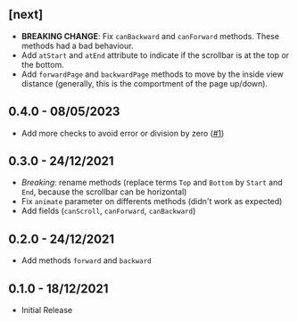 ## [next]

- **BREAKING CHANGE**: Fix `canBackward` and `canForward` methods. These methods had a bad behaviour.
- Add `atStart` and `atEnd` attribute to indicate if the scrollbar is at the top or the bottom.
- Add `forwardPage` and `backwardPage` methods to move by the inside view distance (generally, this is the comportment of the page up/down).

## 0.4.0 - 08/05/2023

- Add more checks to avoid error or division by zero ([#1](https://github.com/WinXaito/scroll_pos/pull/1))

## 0.3.0 - 24/12/2021

- *Breaking*: rename methods (replace terms `Top` and `Bottom` by `Start` and `End`, because the scrollbar can be horizontal)
- Fix `animate` parameter on differents methods (didn't work as expected)
- Add fields (`canScroll`, `canForward`, `canBackward`)

## 0.2.0 - 24/12/2021

- Add methods `forward` and `backward`

## 0.1.0 - 18/12/2021

- Initial Release
